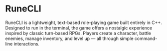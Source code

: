 # RuneCLI
RuneCLI is a lightweight, text-based role-playing game built entirely in C++. Designed to run in the terminal, the game offers a nostalgic experience inspired by classic turn-based RPGs. Players create a character, battle enemies, manage inventory, and level up — all through simple command-line interactions.
